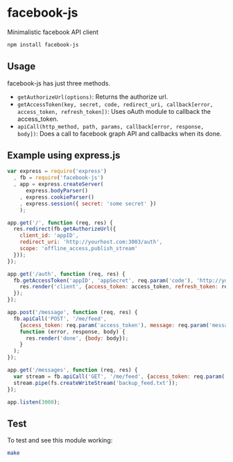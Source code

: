 # facebook-js

Minimalistic facebook API client

``` bash
npm install facebook-js
```

## Usage

facebook-js has just three methods.

  * `getAuthorizeUrl(options)`: Returns the authorize url.
  * `getAccessToken(key, secret, code, redirect_uri, callback[error, access_token, refresh_token])`: Uses oAuth module to callback the access_token.
  * `apiCall(http_method, path, params, callback[error, response, body])`: Does a call to facebook graph API and callbacks when its done.

## Example using express.js

``` javascript
var express = require('express')
  , fb = require('facebook-js')
  , app = express.createServer(
      express.bodyParser()
    , express.cookieParser()
    , express.session({ secret: 'some secret' })
    );

app.get('/', function (req, res) {
  res.redirect(fb.getAuthorizeUrl({
    client_id: 'appID',
    redirect_uri: 'http://yourhost.com:3003/auth',
    scope: 'offline_access,publish_stream'
  }));
});

app.get('/auth', function (req, res) {
  fb.getAccessToken('appID', 'appSecret', req.param('code'), 'http://yourhost.com:3003/auth'}, function (error, access_token, refresh_token) {
    res.render('client', {access_token: access_token, refresh_token: refresh_token});
  });
});

app.post('/message', function (req, res) {
  fb.apiCall('POST', '/me/feed',
    {access_token: req.param('access_token'), message: req.param('message')},
    function (error, response, body) {
      res.render('done', {body: body});
    }
  );
});

app.get('/messages', function (req, res) {
  var stream = fb.apiCall('GET', '/me/feed', {access_token: req.param('access_token'), message: req.param('message')});
  stream.pipe(fs.createWriteStream('backup_feed.txt'));
});

app.listen(3000);
```

## Test

To test and see this module working:

``` bash
make
```
